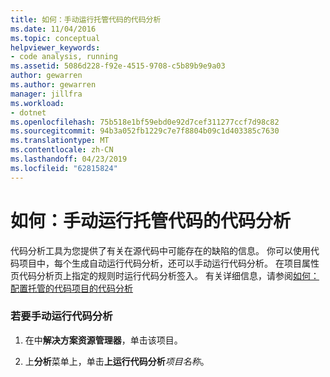 ```yaml
---
title: 如何：手动运行托管代码的代码分析
ms.date: 11/04/2016
ms.topic: conceptual
helpviewer_keywords:
- code analysis, running
ms.assetid: 5086d228-f92e-4515-9708-c5b89b9e9a03
author: gewarren
ms.author: gewarren
manager: jillfra
ms.workload:
- dotnet
ms.openlocfilehash: 75b518e1bf59ebd0e92d7cef311277ccf7d98c82
ms.sourcegitcommit: 94b3a052fb1229c7e7f8804b09c1d403385c7630
ms.translationtype: MT
ms.contentlocale: zh-CN
ms.lasthandoff: 04/23/2019
ms.locfileid: "62815824"
---
```

# <a name="how-to-run-code-analysis-manually-for-managed-code"></a>如何：手动运行托管代码的代码分析
代码分析工具为您提供了有关在源代码中可能存在的缺陷的信息。 你可以使用代码项目中，每个生成自动运行代码分析，还可以手动运行代码分析。 在项目属性页代码分析页上指定的规则时运行代码分析签入。 有关详细信息，请参阅[如何：配置托管的代码项目的代码分析](../code-quality/how-to-configure-code-analysis-for-a-managed-code-project.md)

### <a name="to-run-code-analysis-manually"></a>若要手动运行代码分析

1. 在中**解决方案资源管理器**，单击该项目。

2. 上**分析**菜单上，单击**上运行代码分析***项目名称*。